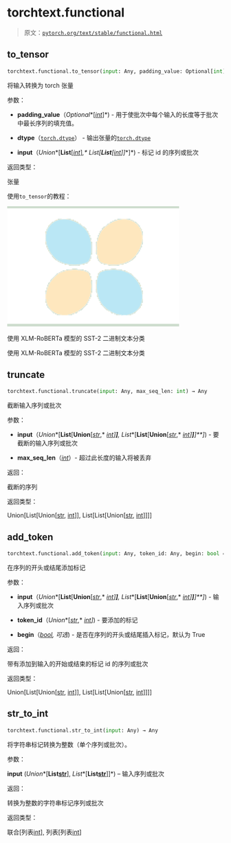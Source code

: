 # torchtext.functional

> 原文：[`pytorch.org/text/stable/functional.html`](https://pytorch.org/text/stable/functional.html)

## to_tensor

```py
torchtext.functional.to_tensor(input: Any, padding_value: Optional[int] = None, dtype: dtype = torch.int64) → Tensor
```

将输入转换为 torch 张量

参数：

+   **padding_value**（*Optional**[*[*int*](https://docs.python.org/3/library/functions.html#int "(在 Python v3.12 中)")*]*) - 用于使批次中每个输入的长度等于批次中最长序列的填充值。

+   **dtype**（[`torch.dtype`](https://pytorch.org/docs/stable/tensor_attributes.html#torch.dtype "(在 PyTorch v2.1 中)")） - 输出张量的[`torch.dtype`](https://pytorch.org/docs/stable/tensor_attributes.html#torch.dtype "(在 PyTorch v2.1 中)")

+   **input**（*Union**[**List**[*[*int*](https://docs.python.org/3/library/functions.html#int "(在 Python v3.12 中)")*]**,* *List**[**List**[*[*int*](https://docs.python.org/3/library/functions.html#int "(在 Python v3.12 中)")*]**]**]*) - 标记 id 的序列或批次

返回类型：

张量

使用`to_tensor`的教程：

![使用 XLM-RoBERTa 模型的 SST-2 二进制文本分类](img/98241cb68ab73fa3d56bc87944e16fd8.png)

使用 XLM-RoBERTa 模型的 SST-2 二进制文本分类

使用 XLM-RoBERTa 模型的 SST-2 二进制文本分类

## truncate

```py
torchtext.functional.truncate(input: Any, max_seq_len: int) → Any
```

截断输入序列或批次

参数：

+   **input**（*Union**[**List**[**Union**[*[*str*](https://docs.python.org/3/library/stdtypes.html#str "(在 Python v3.12 中)")*,* [*int*](https://docs.python.org/3/library/functions.html#int "(在 Python v3.12 中)")*]**]**,* *List**[**List**[**Union**[*[*str*](https://docs.python.org/3/library/stdtypes.html#str "(在 Python v3.12 中)")*,* [*int*](https://docs.python.org/3/library/functions.html#int "(在 Python v3.12 中)")*]**]**]**]*) - 要截断的输入序列或批次

+   **max_seq_len**（[*int*](https://docs.python.org/3/library/functions.html#int "(在 Python v3.12 中)")）- 超过此长度的输入将被丢弃

返回：

截断的序列

返回类型：

Union[List[Union[[str](https://docs.python.org/3/library/stdtypes.html#str "(在 Python v3.12 中)"), [int](https://docs.python.org/3/library/functions.html#int "(在 Python v3.12 中)")]], List[List[Union[[str](https://docs.python.org/3/library/stdtypes.html#str "(在 Python v3.12 中)"), [int](https://docs.python.org/3/library/functions.html#int "(在 Python v3.12 中)")]]]]

## add_token

```py
torchtext.functional.add_token(input: Any, token_id: Any, begin: bool = True) → Any
```

在序列的开头或结尾添加标记

参数：

+   **input**（*Union**[**List**[**Union**[*[*str*](https://docs.python.org/3/library/stdtypes.html#str "(在 Python v3.12 中)")*,* [*int*](https://docs.python.org/3/library/functions.html#int "(在 Python v3.12 中)")*]**]**,* *List**[**List**[**Union**[*[*str*](https://docs.python.org/3/library/stdtypes.html#str "(在 Python v3.12 中)")*,* [*int*](https://docs.python.org/3/library/functions.html#int "(在 Python v3.12 中)")*]**]**]**]*) - 输入序列或批次

+   **token_id**（*Union**[*[*str*](https://docs.python.org/3/library/stdtypes.html#str "(在 Python v3.12 中)")*,* [*int*](https://docs.python.org/3/library/functions.html#int "(在 Python v3.12 中)")*]*) - 要添加的标记

+   **begin**（[*bool*](https://docs.python.org/3/library/functions.html#bool "(在 Python v3.12 中)")*,* *可选*) - 是否在序列的开头或结尾插入标记，默认为 True

返回：

带有添加到输入的开始或结束的标记 id 的序列或批次

返回类型：

Union[List[Union[[str](https://docs.python.org/3/library/stdtypes.html#str "(在 Python v3.12 中)"), [int](https://docs.python.org/3/library/functions.html#int "(在 Python v3.12 中)")]], List[List[Union[[str](https://docs.python.org/3/library/stdtypes.html#str "(在 Python v3.12 中)"), [int](https://docs.python.org/3/library/functions.html#int "(在 Python v3.12 中)")]]]]

## str_to_int

```py
torchtext.functional.str_to_int(input: Any) → Any
```

将字符串标记转换为整数（单个序列或批次）。

参数：

**input** (*Union**[**List**[**str**](https://docs.python.org/3/library/stdtypes.html#str "(在 Python v3.12)")], *List**[**List**[**str**](https://docs.python.org/3/library/stdtypes.html#str "(在 Python v3.12)")]]*) – 输入序列或批次

返回：

转换为整数的字符串标记序列或批次

返回类型：

联合[列表[int](https://docs.python.org/3/library/functions.html#int "(在 Python v3.12)")], 列表[列表[int](https://docs.python.org/3/library/functions.html#int "(在 Python v3.12)")]
